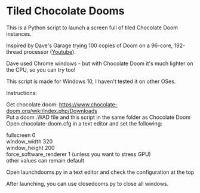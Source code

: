 # Tiled Chocolate Dooms

This is a Python script to launch a screen full of tiled Chocolate Doom instances.

Inspired by Dave's Garage trying 100 copies of Doom on a 96-core, 192-thread processor ([Youtube](https://www.youtube.com/watch?v=Ybw6djC90tw)).

Dave used Chrome windows - but with Chocolate Doom it's much lighter on the CPU, so you can try too!

This script is made for Windows 10, I haven't tested it on other OSes.

Instructions:

Get chocolate doom: https://www.chocolate-doom.org/wiki/index.php/Downloads  
Put a doom .WAD file and this script in the same folder as Chocolate Doom  
Open chocolate-doom.cfg in a text editor and set the following:

fullscreen                    0  
window_width                  320  
window_height                 200  
force_software_renderer       1     (unless you want to stress GPU)  
other values can remain default

Open launchdooms.py in a text editor and check the configuration at the top

After launching, you can use closedooms.py to close all windows.
